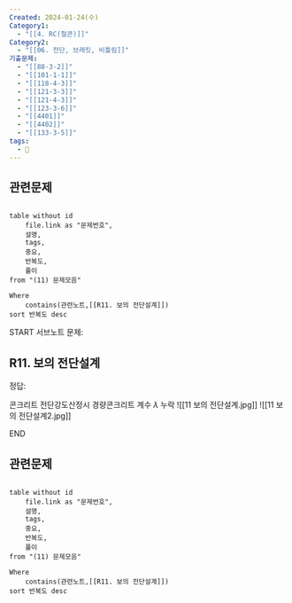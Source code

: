 ```yaml
---
Created: 2024-01-24(수)
Category1:
  - "[[4. RC(철콘)]]"
Category2:
  - "[[06. 전단, 브래킷, 비틀림]]"
기출문제:
  - "[[88-3-2]]"
  - "[[101-1-1]]"
  - "[[118-4-3]]"
  - "[[121-3-3]]"
  - "[[121-4-3]]"
  - "[[123-3-6]]"
  - "[[4401]]"
  - "[[4402]]"
  - "[[133-3-5]]"
tags:
  - 🧮
---
```

## 관련문제
```dataview

table without id
	file.link as "문제번호",
	설명,
	tags,
	중요,
	반복도,
	풀이
from "(11) 문제모음"

Where
	contains(관련노트,[[R11. 보의 전단설계]])
sort 반복도 desc

```

START
서브노트
문제:  
## R11. 보의 전단설계 


정답: 


콘크리트 전단강도산정시 경량콘크리트 계수 $\lambda$ 누락
![[11 보의 전단설계.jpg]]
![[11 보의 전단설계2.jpg]]
<!--ID: 1704617828387-->
END
## 관련문제
```dataview

table without id
	file.link as "문제번호",
	설명,
	tags,
	중요,
	반복도,
	풀이
from "(11) 문제모음"

Where
	contains(관련노트,[[R11. 보의 전단설계]])
sort 반복도 desc

```